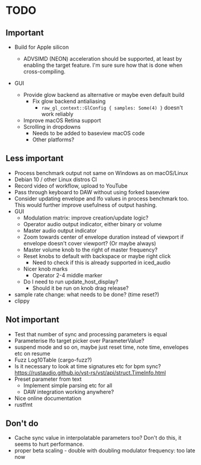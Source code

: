 # TODO

## Important

* Build for Apple silicon
  * ADVSIMD (NEON) acceleration should be supported, at least by enabling the
    target feature. I'm sure sure how that is done when cross-compiling.

* GUI
  * Provide glow backend as alternative or maybe even default build
    * Fix glow backend antialiasing
      * `raw_gl_context::GlConfig { samples: Some(4) }` doesn't work reliably
  * Improve macOS Retina support
  * Scrolling in dropdowns
    * Needs to be added to baseview macOS code
    * Other platforms?

## Less important

* Process benchmark output not same on Windows as on macOS/Linux
* Debian 10 / other Linux distros CI
* Record video of workflow, upload to YouTube
* Pass through keyboard to DAW without using forked baseview
* Consider updating envelope and lfo values in process benchmark too. This
  would further improve usefulness of output hashing.
* GUI
  * Modulation matrix: improve creation/update logic?
  * Operator audio output indicator, either binary or volume
  * Master audio output indicator
  * Zoom towards center of envelope duration instead of viewport if
    envelope doesn't cover viewport? (Or maybe always)
  * Master volume knob to the right of master frequency?
  * Reset knobs to default with backspace or maybe right click
    * Need to check if this is already supported in iced_audio
  * Nicer knob marks
    * Operator 2-4 middle marker
  * Do I need to run update_host_display?
    * Should it be run on knob drag release?
* sample rate change: what needs to be done? (time reset?)
* clippy

## Not important

* Test that number of sync and processing parameters is equal
* Parameterise lfo target picker over ParameterValue?
* suspend mode and so on, maybe just reset time, note time, envelopes etc on resume
* Fuzz Log10Table (cargo-fuzz?)
* Is it necessary to look at time signatures etc for bpm sync?
  https://rustaudio.github.io/vst-rs/vst/api/struct.TimeInfo.html
* Preset parameter from text
  * Implement simple parsing etc for all
  * DAW integration working anywhere?
* Nice online documentation
* rustfmt

## Don't do

* Cache sync value in interpolatable parameters too? Don't do this, it seems
  to hurt performance.
* proper beta scaling - double with doubling modulator frequency: too late now
